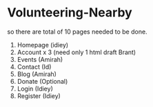 # Volunteering-Nearby

so there are total of 10 pages needed to be done.

1. Homepage (idiey)
2. Account x 3 (need only 1 html draft Brant)
3. Events (Amirah)
4. Contact (Id)
5. Blog (Amirah)
6. Donate (Optional)
7. Login (Idiey)
8. Register (Idiey)
